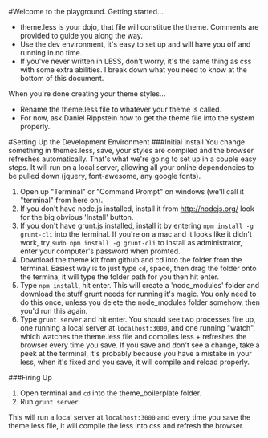#Welcome to the playground.
Getting started...
* theme.less is your dojo, that file will constitue the theme. Comments are provided to guide you along the way.
* Use the dev environment, it's easy to set up and will have you off and running in no time.
* If you've never written in LESS, don't worry, it's the same thing as css with some extra abilities. I break down what you need to know at the bottom of this document. 

When you're done creating your theme styles...
* Rename the theme.less file to whatever your theme is called. 
* For now, ask Daniel Rippstein how to get the theme file into the system properly.

#Setting Up the Development Environment
###Initial Install
You change something in themes.less, save, your styles are compiled and the browser refreshes automatically. That's what we're going to set up in a couple easy steps. It will run on a local server, allowing all your online dependencies to be pulled down (jquery, font-awesome, any google fonts).
1. Open up "Terminal" or "Command Prompt" on windows (we'll call it "terminal" from here on). 
2. If you don't have node.js installed, install it from  http://nodejs.org/  look for the big obvious 'Install' button.
3. If you don't have grunt.js installed, install it by entering `npm install -g grunt-cli` into the terminal. If you're on a mac and it looks like it didn't work, try `sudo npm install -g grunt-cli` to install as administrator, enter your computer's password when promted.
4. Download the theme kit from github and cd into the folder from the terminal. Easiest way is to just type `cd`, space, then drag the folder onto the termina, it will type the folder path for you then hit enter.
5. Type `npm install`, hit enter. This will create a 'node_modules' folder and download the stuff grunt needs for running it's magic. You only need to do this once, unless you delete the node_modules folder somehow, then you'd run this again.
6. Type `grunt server` and hit enter. You should see two processes fire up, one running a local server at `localhost:3000`, and one running "watch", which watches the theme.less file and compiles less + refreshes the browser every time you save. If you save and don't see a change, take a peek at the terminal, it's probably because you have a mistake in your less, when it's fixed and you save, it will compile and reload properly.

###Firing Up
1. Open terminal and `cd` into the theme_boilerplate folder.
2. Run `grunt server`

This will run a local server at `localhost:3000` and every time you save the theme.less file, it will compile the less into css and refresh the browser.